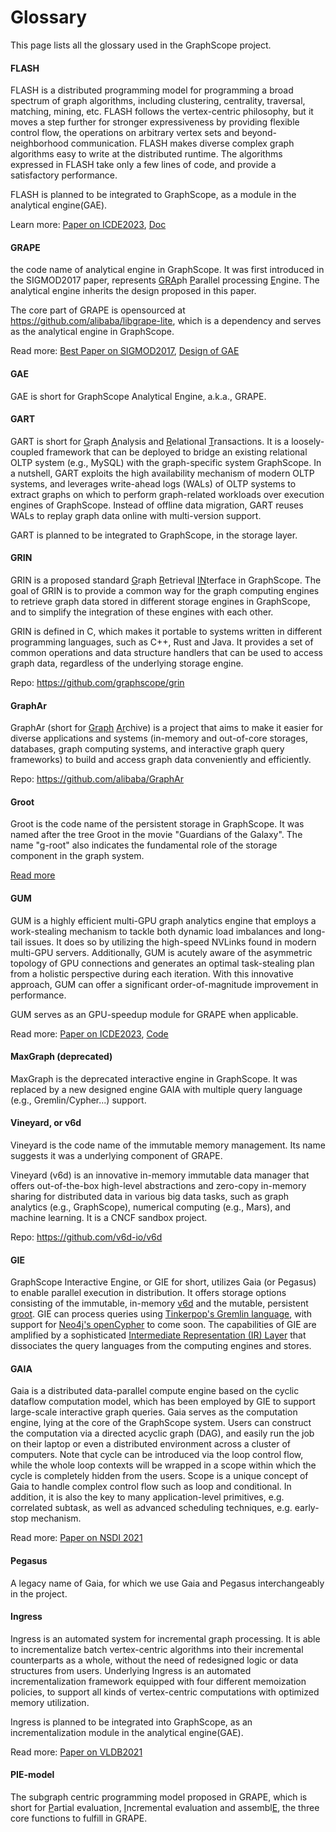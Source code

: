 # Glossary

This page lists all the glossary used in the GraphScope project.

#### FLASH

FLASH is a distributed programming model for programming a broad spectrum of graph algorithms, including clustering, centrality, traversal, matching, mining, etc. FLASH follows the vertex-centric philosophy, but it moves a step further for stronger expressiveness by providing flexible control flow, the operations on arbitrary vertex sets and beyond-neighborhood communication. FLASH makes diverse complex graph algorithms easy to write at the distributed runtime. The algorithms expressed in FLASH take only a few lines of code, and provide a satisfactory performance.

FLASH is planned to be integrated to GraphScope, as a module in the analytical engine(GAE).

Learn more: [Paper on ICDE2023](#), [Doc](https://graphscope.io/docs/latest/analytical_engine/flash.html)


#### GRAPE

the code name of analytical engine in GraphScope. It was first introduced in the SIGMOD2017 paper, represents <u>GRA</u>ph <u>P</u>arallel processing <u>E</u>ngine. The analytical engine inherits the design proposed in this paper.

The core part of GRAPE is opensourced at https://github.com/alibaba/libgrape-lite, which is a dependency and serves as the analytical engine in GraphScope.

Read more: [Best Paper on SIGMOD2017](https://homepages.inf.ed.ac.uk/wenfei/papers/sigmod17-GRAPE.pdf), [Design of GAE](https://graphscope.io/docs/latest/analytical_engine/design_of_gae.html)

#### GAE

GAE is short for GraphScope Analytical Engine, a.k.a., GRAPE.

#### GART

GART is short for <u>G</u>raph <u>A</u>nalysis and <u>R</u>elational <u>T</u>ransactions. It is a loosely-coupled framework that can be deployed to bridge an existing relational OLTP system (e.g., MySQL) with the graph-specific system GraphScope. In a nutshell, GART exploits the high availability mechanism of modern OLTP systems, and leverages write-ahead logs (WALs) of OLTP systems to extract graphs on which to perform graph-related workloads over execution engines of GraphScope. Instead of offline data migration, GART reuses WALs to replay graph data online with multi-version support.

GART is planned to be integrated to GraphScope, in the storage layer.

#### GRIN

GRIN is a proposed standard <u>G</u>raph <u>R</u>etrieval <u>IN</u>terface in GraphScope. The goal of GRIN is to provide a common way for the graph computing engines to retrieve graph data stored in different storage engines in GraphScope, and to simplify the integration of these engines with each other.

GRIN is defined in C, which makes it portable to systems written in different programming languages, such as C++, Rust and Java. It provides a set of common operations and data structure handlers that can be used to access graph data, regardless of the underlying storage engine.

Repo: https://github.com/graphscope/grin


#### GraphAr

GraphAr (short for <u>Graph</u> <u>Ar</u>chive) is a project that aims to make it easier for diverse applications and systems (in-memory and out-of-core storages, databases, graph computing systems, and interactive graph query frameworks) to build and access graph data conveniently and efficiently.

Repo: https://github.com/alibaba/GraphAr

#### Groot

Groot is the code name of the persistent storage in GraphScope. It was named after the tree Groot in the movie "Guardians of the Galaxy". The name "g-root" also indicates the fundamental role of the storage component in the graph system.

[Read more](https://graphscope.io/docs/latest/storage_engine/groot.html)


#### GUM

GUM is a highly efficient multi-GPU graph analytics engine that employs a work-stealing mechanism to tackle both dynamic load imbalances and long-tail issues. It does so by utilizing the high-speed NVLinks found in modern multi-GPU servers. Additionally, GUM is acutely aware of the asymmetric topology of GPU connections and generates an optimal task-stealing plan from a holistic perspective during each iteration. With this innovative approach, GUM can offer a significant order-of-magnitude improvement in performance.

GUM serves as an GPU-speedup module for GRAPE when applicable.

Read more: [Paper on ICDE2023](#), [Code](https://github.com/alibaba/libgrape-lite/tree/gum)


#### MaxGraph (deprecated)

MaxGraph is the deprecated interactive engine in GraphScope. It was replaced by a new designed engine GAIA with multiple query language (e.g., Gremlin/Cypher...) support.


#### Vineyard, or v6d

Vineyard is the code name of the immutable memory management. Its name suggests it was a underlying component of GRAPE.

Vineyard (v6d) is an innovative in-memory immutable data manager that offers out-of-the-box high-level abstractions and zero-copy in-memory sharing for distributed data in various big data tasks, such as graph analytics (e.g., GraphScope), numerical computing (e.g., Mars), and machine learning. It is a CNCF sandbox project.

Repo: https://github.com/v6d-io/v6d


#### GIE
GraphScope Interactive Engine, or GIE for short, utilizes Gaia (or Pegasus) to enable parallel execution in distribution.
It offers storage options consisting of the immutable, in-memory [v6d](../interactive_engine/deployment.md)
and the mutable, persistent [groot](../storage_engine/groot.md). GIE can process queries using
[Tinkerpop's Gremlin language](../interactive_engine/tinkerpop_eco.md), with support for
[Neo4j's openCypher](https://opencypher.org/) to come soon. The capabilities of GIE are amplified by
a sophisticated [Intermediate Representation (IR) Layer](../interactive_engine/design_of_gie.md) that
dissociates the query languages from the computing engines and stores.

#### GAIA
Gaia is a distributed data-parallel compute engine based on the cyclic dataflow computation model, which
has been employed by GIE to support large-scale interactive graph queries.
Gaia serves as the computation engine, lying at the core of the GraphScope system. Users can construct
the computation via a directed acyclic graph (DAG), and easily run the job on their laptop or even a
distributed environment across a cluster of computers. Note that cycle can be introduced via the loop
control flow, while the whole loop contexts will be wrapped in a scope within which the cycle is
completely hidden from the users. Scope is a unique concept of Gaia to handle complex control flow
such as loop and conditional. In addition, it is also the key to many application-level primitives,
e.g. correlated subtask, as well as advanced scheduling techniques, e.g. early-stop mechanism.

Read more: [Paper on NSDI 2021](https://www.usenix.org/system/files/nsdi21-qian.pdf)

#### Pegasus
A legacy name of Gaia, for which we use Gaia and Pegasus interchangeably in the project.

#### Ingress

Ingress is an automated system for incremental graph processing. It is able to incrementalize batch vertex-centric algorithms into their incremental counterparts as a whole, without the need of redesigned logic or data structures from users. Underlying Ingress is an automated incrementalization framework equipped with four different memoization policies, to support all kinds of vertex-centric computations with optimized memory utilization.

Ingress is planned to be integrated into GraphScope, as an incrementalization module in the analytical engine(GAE).

Read more: [Paper on VLDB2021](http://vldb.org/pvldb/vol14/p1613-gong.pdf)

#### PIE-model

The subgraph centric programming model proposed in GRAPE, which is short for <u>P</u>artial evaluation, <u>I</u>ncremental evaluation and assembl<u>E</u>, the three core functions to fulfill in GRAPE.
